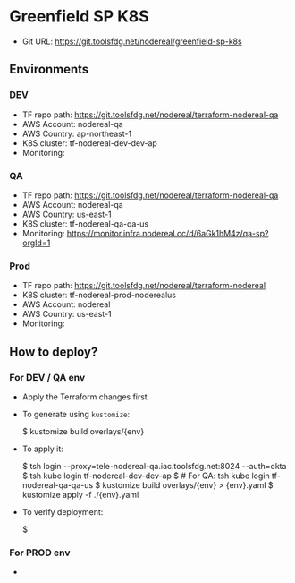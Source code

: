 # Greenfield SP K8S

* Git URL: https://git.toolsfdg.net/nodereal/greenfield-sp-k8s


## Environments

### DEV

* TF repo path: https://git.toolsfdg.net/nodereal/terraform-nodereal-qa
* AWS Account: nodereal-qa
* AWS Country: ap-northeast-1
* K8S cluster: tf-nodereal-dev-dev-ap
* Monitoring: <TBA>

### QA

* TF repo path: https://git.toolsfdg.net/nodereal/terraform-nodereal-qa
* AWS Account: nodereal-qa
* AWS Country: us-east-1
* K8S cluster: tf-nodereal-qa-qa-us
* Monitoring: https://monitor.infra.nodereal.cc/d/6aGk1hM4z/qa-sp?orgId=1

### Prod

* TF repo path: https://git.toolsfdg.net/nodereal/terraform-nodereal
* K8S cluster: tf-nodereal-prod-noderealus
* AWS Account: nodereal
* AWS Country: us-east-1
* Monitoring: <TBA>


## How to deploy?

### For DEV / QA env

- Apply the Terraform changes first

- To generate using `kustomize`:

    $ kustomize build overlays/{env}

- To apply it:

    $ tsh login --proxy=tele-nodereal-qa.iac.toolsfdg.net:8024 --auth=okta
    $ tsh kube login tf-nodereal-dev-dev-ap
    $ # For QA: tsh kube login tf-nodereal-qa-qa-us
    $ kustomize build overlays/{env} > {env}.yaml
    $ kustomize apply -f ./{env}.yaml

- To verify deployment:

    $ <TODO>


### For PROD env

- <TBA>

